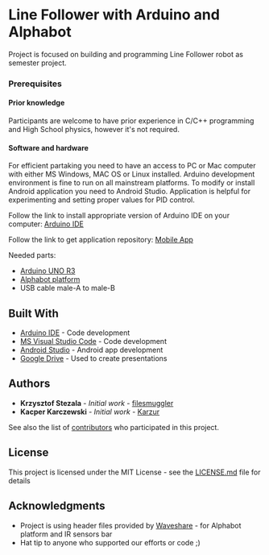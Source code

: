 # Line Follower with Arduino and Alphabot

Project is focused on building and programming Line Follower robot as semester project.

### Prerequisites

#### Prior knowledge 

Participants are welcome to have prior experience in C/C++ programming and High School physics, however it's not required.

#### Software and hardware

For efficient partaking you need to have an access to PC or Mac computer with either MS Windows, MAC OS or Linux installed. Arduino development environment is fine to run on all mainstream platforms. To modify or install Android application you need to Android Studio. Application is helpful for experimenting and setting proper values for PID control.

Follow the link to install appropriate version of Arduino IDE on your computer: [Arduino IDE](https://www.arduino.cc/en/Main/Software)

Follow the link to get application repository: [Mobile App](https://github.com/filesmuggler/AlphabotPID)

Needed parts:
* [Arduino UNO R3](https://www.arduino.cc/)
* [Alphabot platform](https://www.waveshare.com/product/robotics/alphabot/alphabot-robot.htm)
* USB cable male-A to male-B

## Built With

* [Arduino IDE](https://www.arduino.cc/en/Main/Software) - Code development
* [MS Visual Studio Code](https://code.visualstudio.com/) - Code development
* [Android Studio](https://developer.android.com/studio) - Android app development
* [Google Drive](https://drive.google.com/) - Used to create presentations

## Authors

* **Krzysztof Stezala** - *Initial work* - [filesmuggler](https://github.com/filesmuggler)
* **Kacper Karczewski** - *Initial work* - [Karzur](https://github.com/Karzur)

See also the list of [contributors](https://github.com/kn-cybair/teal/contributors) who participated in this project.

## License

This project is licensed under the MIT License - see the [LICENSE.md](LICENSE.md) file for details

## Acknowledgments

* Project is using header files provided by [Waveshare](https://www.waveshare.com/wiki/AlphaBot) - for Alphabot platform and IR sensors bar
* Hat tip to anyone who supported our efforts or code ;)
